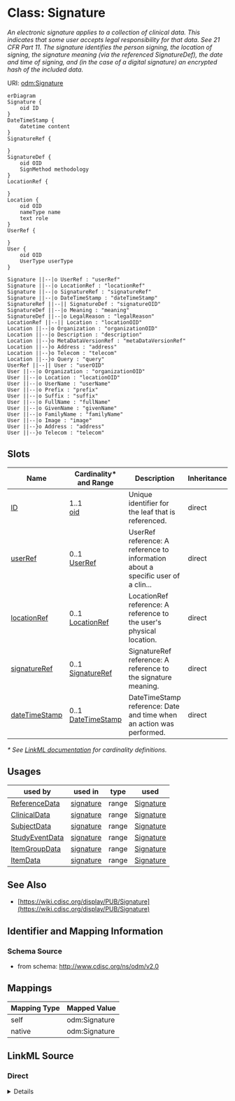 # Class: Signature

_An electronic signature applies to a collection of clinical data. This indicates that some user accepts legal responsibility for that data. See 21 CFR Part 11. The signature identifies the person signing, the location of signing, the signature meaning (via the referenced SignatureDef), the date and time of signing, and (in the case of a digital signature) an encrypted hash of the included data._




URI: [odm:Signature](http://www.cdisc.org/ns/odm/v2.0/Signature)


```mermaid
erDiagram
Signature {
    oid ID  
}
DateTimeStamp {
    datetime content  
}
SignatureRef {

}
SignatureDef {
    oid OID  
    SignMethod methodology  
}
LocationRef {

}
Location {
    oid OID  
    nameType name  
    text role  
}
UserRef {

}
User {
    oid OID  
    UserType userType  
}

Signature ||--|o UserRef : "userRef"
Signature ||--|o LocationRef : "locationRef"
Signature ||--|o SignatureRef : "signatureRef"
Signature ||--|o DateTimeStamp : "dateTimeStamp"
SignatureRef ||--|| SignatureDef : "signatureOID"
SignatureDef ||--|o Meaning : "meaning"
SignatureDef ||--|o LegalReason : "legalReason"
LocationRef ||--|| Location : "locationOID"
Location ||--|o Organization : "organizationOID"
Location ||--|o Description : "description"
Location ||--}o MetaDataVersionRef : "metaDataVersionRef"
Location ||--}o Address : "address"
Location ||--}o Telecom : "telecom"
Location ||--}o Query : "query"
UserRef ||--|| User : "userOID"
User ||--|o Organization : "organizationOID"
User ||--|o Location : "locationOID"
User ||--|o UserName : "userName"
User ||--|o Prefix : "prefix"
User ||--|o Suffix : "suffix"
User ||--|o FullName : "fullName"
User ||--|o GivenName : "givenName"
User ||--|o FamilyName : "familyName"
User ||--|o Image : "image"
User ||--}o Address : "address"
User ||--}o Telecom : "telecom"

```



<!-- no inheritance hierarchy -->


## Slots

| Name | Cardinality* and Range | Description | Inheritance |
| ---  | --- | --- | --- |
| [ID](ID.md) | 1..1 <br/> [oid](oid.md) | Unique identifier for the leaf that is referenced. | direct |
| [userRef](userRef.md) | 0..1 <br/> [UserRef](UserRef.md) | UserRef reference: A reference to information about a specific user of a clin... | direct |
| [locationRef](locationRef.md) | 0..1 <br/> [LocationRef](LocationRef.md) | LocationRef reference: A reference to the user's physical location. | direct |
| [signatureRef](signatureRef.md) | 0..1 <br/> [SignatureRef](SignatureRef.md) | SignatureRef reference: A reference to the signature meaning. | direct |
| [dateTimeStamp](dateTimeStamp.md) | 0..1 <br/> [DateTimeStamp](DateTimeStamp.md) | DateTimeStamp reference: Date and time when an action was performed. | direct |

_* See [LinkML documentation](https://linkml.io/linkml/schemas/slots.html#slot-cardinality) for cardinality definitions._




## Usages

| used by | used in | type | used |
| ---  | --- | --- | --- |
| [ReferenceData](ReferenceData.md) | [signature](signature.md) | range | [Signature](Signature.md) |
| [ClinicalData](ClinicalData.md) | [signature](signature.md) | range | [Signature](Signature.md) |
| [SubjectData](SubjectData.md) | [signature](signature.md) | range | [Signature](Signature.md) |
| [StudyEventData](StudyEventData.md) | [signature](signature.md) | range | [Signature](Signature.md) |
| [ItemGroupData](ItemGroupData.md) | [signature](signature.md) | range | [Signature](Signature.md) |
| [ItemData](ItemData.md) | [signature](signature.md) | range | [Signature](Signature.md) |






## See Also

* [https://wiki.cdisc.org/display/PUB/Signature](https://wiki.cdisc.org/display/PUB/Signature)

## Identifier and Mapping Information







### Schema Source


* from schema: http://www.cdisc.org/ns/odm/v2.0





## Mappings

| Mapping Type | Mapped Value |
| ---  | ---  |
| self | odm:Signature |
| native | odm:Signature |





## LinkML Source

<!-- TODO: investigate https://stackoverflow.com/questions/37606292/how-to-create-tabbed-code-blocks-in-mkdocs-or-sphinx -->

### Direct

<details>
```yaml
name: Signature
description: An electronic signature applies to a collection of clinical data. This
  indicates that some user accepts legal responsibility for that data. See 21 CFR
  Part 11. The signature identifies the person signing, the location of signing, the
  signature meaning (via the referenced SignatureDef), the date and time of signing,
  and (in the case of a digital signature) an encrypted hash of the included data.
from_schema: http://www.cdisc.org/ns/odm/v2.0
see_also:
- https://wiki.cdisc.org/display/PUB/Signature
rank: 1000
slots:
- ID
- userRef
- locationRef
- signatureRef
- dateTimeStamp
slot_usage:
  ID:
    name: ID
    identifier: true
    domain_of:
    - Leaf
    - Signature
    - Annotation
    range: oid
  userRef:
    name: userRef
    domain_of:
    - AuditRecord
    - Signature
    range: UserRef
    maximum_cardinality: 1
  locationRef:
    name: locationRef
    domain_of:
    - AuditRecord
    - Signature
    range: LocationRef
    maximum_cardinality: 1
  signatureRef:
    name: signatureRef
    domain_of:
    - Signature
    range: SignatureRef
    maximum_cardinality: 1
  dateTimeStamp:
    name: dateTimeStamp
    domain_of:
    - AuditRecord
    - Signature
    range: DateTimeStamp
    maximum_cardinality: 1
class_uri: odm:Signature

```
</details>

### Induced

<details>
```yaml
name: Signature
description: An electronic signature applies to a collection of clinical data. This
  indicates that some user accepts legal responsibility for that data. See 21 CFR
  Part 11. The signature identifies the person signing, the location of signing, the
  signature meaning (via the referenced SignatureDef), the date and time of signing,
  and (in the case of a digital signature) an encrypted hash of the included data.
from_schema: http://www.cdisc.org/ns/odm/v2.0
see_also:
- https://wiki.cdisc.org/display/PUB/Signature
rank: 1000
slot_usage:
  ID:
    name: ID
    identifier: true
    domain_of:
    - Leaf
    - Signature
    - Annotation
    range: oid
  userRef:
    name: userRef
    domain_of:
    - AuditRecord
    - Signature
    range: UserRef
    maximum_cardinality: 1
  locationRef:
    name: locationRef
    domain_of:
    - AuditRecord
    - Signature
    range: LocationRef
    maximum_cardinality: 1
  signatureRef:
    name: signatureRef
    domain_of:
    - Signature
    range: SignatureRef
    maximum_cardinality: 1
  dateTimeStamp:
    name: dateTimeStamp
    domain_of:
    - AuditRecord
    - Signature
    range: DateTimeStamp
    maximum_cardinality: 1
attributes:
  ID:
    name: ID
    description: Unique identifier for the leaf that is referenced.
    from_schema: http://www.cdisc.org/ns/odm/v2.0
    rank: 1000
    identifier: true
    alias: ID
    owner: Signature
    domain_of:
    - Leaf
    - Signature
    - Annotation
    range: oid
    required: true
  userRef:
    name: userRef
    description: 'UserRef reference: A reference to information about a specific user
      of a clinical data collection or data management system.'
    from_schema: http://www.cdisc.org/ns/odm/v2.0
    rank: 1000
    alias: userRef
    owner: Signature
    domain_of:
    - AuditRecord
    - Signature
    range: UserRef
    maximum_cardinality: 1
  locationRef:
    name: locationRef
    description: 'LocationRef reference: A reference to the user''s physical location.'
    from_schema: http://www.cdisc.org/ns/odm/v2.0
    rank: 1000
    alias: locationRef
    owner: Signature
    domain_of:
    - AuditRecord
    - Signature
    range: LocationRef
    maximum_cardinality: 1
  signatureRef:
    name: signatureRef
    description: 'SignatureRef reference: A reference to the signature meaning.'
    from_schema: http://www.cdisc.org/ns/odm/v2.0
    rank: 1000
    alias: signatureRef
    owner: Signature
    domain_of:
    - Signature
    range: SignatureRef
    maximum_cardinality: 1
  dateTimeStamp:
    name: dateTimeStamp
    description: 'DateTimeStamp reference: Date and time when an action was performed.'
    from_schema: http://www.cdisc.org/ns/odm/v2.0
    rank: 1000
    alias: dateTimeStamp
    owner: Signature
    domain_of:
    - AuditRecord
    - Signature
    range: DateTimeStamp
    maximum_cardinality: 1
class_uri: odm:Signature

```
</details>